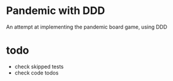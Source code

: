 # Pandemic with DDD

An attempt at implementing the pandemic board game, using DDD

# todo
- check skipped tests
- check code todos
